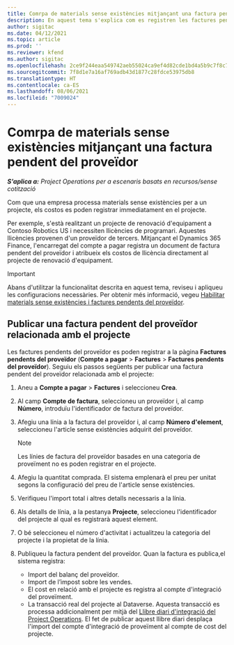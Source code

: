 ```yaml
---
title: Comrpa de materials sense existències mitjançant una factura pendent del proveïdor
description: En aquest tema s'explica com es registren les factures pendents del proveïdor.
author: sigitac
ms.date: 04/12/2021
ms.topic: article
ms.prod: ''
ms.reviewer: kfend
ms.author: sigitac
ms.openlocfilehash: 2ce9f244eaa549742aeb55024ca9ef4d82cde1bd4a5b9c7f8c762cf72e0da83f
ms.sourcegitcommit: 7f8d1e7a16af769adb43d1877c28fdce53975db8
ms.translationtype: HT
ms.contentlocale: ca-ES
ms.lasthandoff: 08/06/2021
ms.locfileid: "7009024"
---
```

# <a name="purchase-non-stocked-materials-using-a-pending-vendor-invoice"></a>Comrpa de materials sense existències mitjançant una factura pendent del proveïdor

_**S'aplica a:** Project Operations per a escenaris basats en recursos/sense cotització_

Com que una empresa processa materials sense existències per a un projecte, els costos es poden registrar immediatament en el projecte. 

Per exemple, s'està realitzant un projecte de renovació d'equipament a Contoso Robotics US i necessiten llicències de programari. Aquestes llicències provenen d'un proveïdor de tercers.  Mitjançant el Dynamics 365 Finance, l'encarregat del compte a pagar registra un document de factura pendent del proveïdor i atribueix els costos de llicència directament al projecte de renovació d'equipament. 

> [!IMPORTANT]
> Abans d'utilitzar la funcionalitat descrita en aquest tema, reviseu i apliqueu les configuracions necessàries. Per obtenir més informació, vegeu [Habilitar materials sense existències i factures pendents del proveïdor](configure-materials-nonstocked.md). 

## <a name="post-a-project-related-pending-vendor-invoice"></a>Publicar una factura pendent del proveïdor relacionada amb el projecte 

Les factures pendents del proveïdor es poden registrar a la pàgina **Factures pendents del proveïdor** (**Compte a pagar** > **Factures** > **Factures pendents del proveïdor**). Seguiu els passos següents per publicar una factura pendent del proveïdor relacionada amb el projecte:

1. Aneu a **Compte a pagar** > **Factures** i seleccioneu **Crea**. 
2. Al camp **Compte de factura**, seleccioneu un proveïdor i, al camp **Número**, introduïu l'identificador de factura del proveïdor.
3. Afegiu una línia a la factura del proveïdor i, al camp **Número d'element**, seleccioneu l'article sense existències adquirit del proveïdor. 

    > [!NOTE]
    > Les línies de factura del proveïdor basades en una categoria de proveïment no es poden registrar en el projecte. 
    
5. Afegiu la quantitat comprada. El sistema emplenarà el preu per unitat segons la configuració del preu de l'article sense existències. 
6. Verifiqueu l'import total i altres detalls necessaris a la línia.
7. Als detalls de línia, a la pestanya **Projecte**, seleccioneu l'identificador del projecte al qual es registrarà aquest element.
8. O bé seleccioneu el número d'activitat i actualitzeu la categoria del projecte i la propietat de la línia.
9. Publiqueu la factura pendent del proveïdor. Quan la factura es publica,el sistema registra:
    
    - Import del balanç del proveïdor.
    - Import de l’impost sobre les vendes.
    - El cost en relació amb el projecte es registra al compte d'integració del proveïment.
    - La transacció real del projecte al Dataverse. Aquesta transacció es processa addicionalment per mitjà del [Llibre diari d'integració del Project Operations](../project-accounting/project-operations-integration-journal.md). El fet de publicar aquest llibre diari desplaça l'import del compte d'integració de proveïment al compte de cost del projecte.
